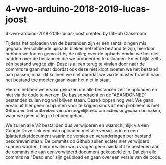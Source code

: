 # 4-vwo-arduino-2018-2019-lucas-joost
4-vwo-arduino-2018-2019-lucas-joost created by GitHub Classroom

Tijdens het oploaden van de bestanden zijn er een aantal dingen mis gegaan. Verschillende uploads bleken hetzelfde bestand te zijn, hierdoor hebben we fouten gemaakt bij de uitleg over de uploads omdat we het niet hadden over de bestanden die we probeerden te uploaden. En er blijkt zelfs één bestand weg te zijn. Deze is alleen terug te vinden door naar de commits te gaan maar doordat ook deze niet klopt moeten we het bestand aan passen, maar dit kunnen we niet doordat we via de master branch naar het bestand toe moeten gaan waar het niet in staat.

Hierom hebben we ervoor gekozen om alle bestanden zelf te uploaden en niet via de code te werken.
De basisopdracht en de "ABANDONNED" bestanden zullen nog wel blijven staan. Deze kloppen nog wel.
We gaan ervan uit hier geen minpunten voor te krijgen sinds dit een probleem is met Github en het ontbreken van de mogelijkheid om acties ongedaan te maken, waar we geen uitleg in hebben gehad.

We zullen alle V2 bestanden dus verwijderen en waarschijnlijk via een Google Drive-link een map uploaden met alle versies erin en een (platte)tekstdocument waarin de versies en veranderingen per bestand beschreven staan. De commits op Github zullen echter niet verwijderd kunnen worden, hierom willen we u vragen geen aandacht te besteden aan de commits die aan een verwijderd document gekoppeld zijn. Dat zijn alle commits na "Dead end" zijn geüpload en gaan over een versie van de code.

